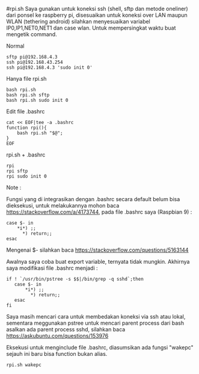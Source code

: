 #rpi.sh
Saya gunakan untuk koneksi ssh (shell, sftp dan metode oneliner) dari ponsel ke raspberry pi, disesuaikan untuk koneksi over LAN maupun WLAN (tethering android) silahkan menyesuaikan variabel IP0,IP1,NET0,NET1 dan case wlan. Untuk mempersingkat waktu buat mengetik command.

Normal

```
sftp pi@192.168.4.3
ssh pi@192.168.43.254
ssh pi@192.168.4.3 'sudo init 0'
```

Hanya file rpi.sh

```
bash rpi.sh
bash rpi.sh sftp
bash rpi.sh sudo init 0
```

Edit file .bashrc

```
cat << EOF|tee -a .bashrc
function rpi(){
	bash rpi.sh "$@";
}
EOF
```

rpi.sh + .bashrc

```
rpi
rpi sftp
rpi sudo init 0
```

Note :

Fungsi yang di integrasikan dengan .bashrc secara default belum bisa dieksekusi, untuk melakukannya mohon baca https://stackoverflow.com/a/4173744, pada file .bashrc saya (Raspbian 9) :

```
case $- in
    *i*) ;;
      *) return;;
esac
```

Mengenai $- silahkan baca https://stackoverflow.com/questions/5163144

Awalnya saya coba buat export variable, ternyata tidak mungkin. Akhirnya saya modifikasi file .bashrc menjadi :

```
if ! `/usr/bin/pstree -s $$|/bin/grep -q sshd`;then
   case $- in
       *i*) ;;
         *) return;;
   esac
fi
```

Saya masih mencari cara untuk membedakan koneksi via ssh atau lokal, sementara meggunakan pstree untuk mencari parent process dari bash asalkan ada parent process sshd, silahkan baca https://askubuntu.com/questions/153976

Eksekusi untuk menginclude file .bashrc, diasumsikan ada fungsi "wakepc" sejauh ini baru bisa function bukan alias.

```
rpi.sh wakepc
```
